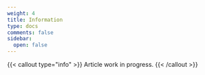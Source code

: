 ```yaml
---
weight: 4
title: Information
type: docs
comments: false
sidebar:
  open: false
---
```


{{< callout type="info" >}}
  Article work in progress.
{{< /callout >}}
